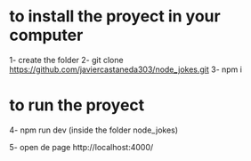 # to install the proyect in your computer
1- create the folder
2- git clone https://github.com/javiercastaneda303/node_jokes.git
3- npm i

# to run the proyect
4- npm run dev  (inside the folder node_jokes)

5- open de page http://localhost:4000/

